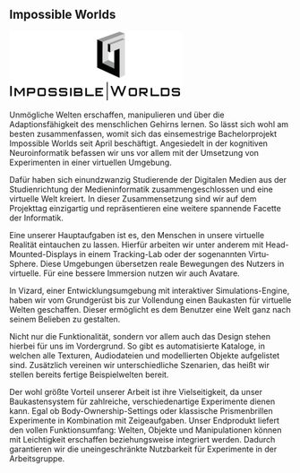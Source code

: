 ## Impossible Worlds

<p class="logo"><img src="assets/img/projects/impossible-worlds.png" /></p>

Unmögliche Welten erschaffen, manipulieren und über die Adaptionsfähigkeit des
menschlichen Gehirns lernen. So lässt sich wohl am besten zusammenfassen,
womit sich das einsemestrige Bachelorprojekt Impossible Worlds seit April
beschäftigt. Angesiedelt in der kognitiven Neuroinformatik befassen wir uns
vor allem mit der Umsetzung von Experimenten in einer virtuellen Umgebung.

Dafür haben sich einundzwanzig Studierende der Digitalen Medien aus der
Studienrichtung der Medieninformatik zusammengeschlossen und eine virtuelle
Welt kreiert. In dieser Zusammensetzung sind wir auf dem Projekttag einzigartig
und repräsentieren eine weitere spannende Facette der Informatik.

Eine unserer Hauptaufgaben ist es, den Menschen in unsere virtuelle Realität
eintauchen zu lassen. Hierfür arbeiten wir unter anderem mit Head-Mounted-Displays in
einem Tracking-Lab oder der sogenannten Virtu-Sphere. Diese Umgebungen übersetzen
reale Bewegungen des Nutzers in virtuelle. Für eine bessere Immersion nutzen wir
auch Avatare.

In Vizard, einer Entwicklungsumgebung mit interaktiver Simulations-Engine, haben wir
vom Grundgerüst bis zur Vollendung einen Baukasten für virtuelle Welten
geschaffen. Dieser ermöglicht es dem Benutzer eine Welt ganz nach seinem Belieben
zu gestalten.

Nicht nur die Funktionalität, sondern vor allem auch das Design stehen hierbei für
uns im Vordergrund. So gibt es automatisierte Kataloge, in welchen alle Texturen,
Audiodateien und modellierten Objekte aufgelistet sind. Zusätzlich vereinen wir
unterschiedliche Szenarien, das heißt wir stellen bereits fertige Beispielwelten bereit.

Der wohl größte Vorteil unserer Arbeit ist ihre Vielseitigkeit, da unser Baukastensystem
für zahlreiche, verschiedenartige Experimente dienen kann. Egal ob Body-Ownership-Settings
oder klassische Prismenbrillen Experimente in Kombination mit Zeigeaufgaben.
Unser Endprodukt liefert den vollen Funktionsumfang: Welten, Objekte und Manipulationen
können mit Leichtigkeit erschaffen beziehungsweise integriert werden. Dadurch garantieren
wir die uneingeschränkte Nutzbarkeit für Experimente in der Arbeitsgruppe.
